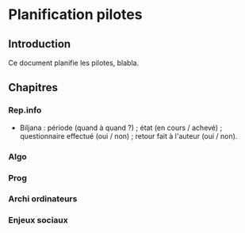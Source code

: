 # Planification pilotes

## Introduction

Ce document planifie les pilotes, blabla. 

## Chapitres

### Rep.info

* Biljana : période (quand à quand ?) ; état (en cours / achevé) ; questionnaire effectué (oui / non) ; retour fait à l'auteur (oui / non). 

### Algo
### Prog
### Archi ordinateurs
### Enjeux sociaux
